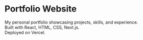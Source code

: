 # Portfolio Website

My personal portfolio showcasing projects, skills, and experience.  
Built with React, HTML, CSS, Next.js.  
Deployed on Vercel.
